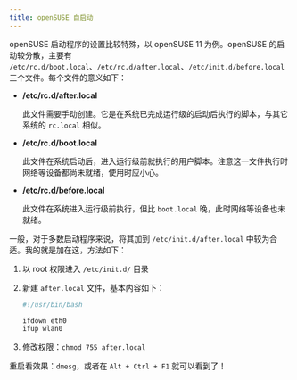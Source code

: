 ```yaml
---
title: openSUSE 自启动
---
```


openSUSE 启动程序的设置比较特殊，以 openSUSE 11 为例。openSUSE 的启动较分散，主要有 `/etc/rc.d/boot.local`、`/etc/rc.d/after.local`、`/etc/init.d/before.local` 三个文件。每个文件的意义如下：

- **/etc/rc.d/after.local**

   此文件需要手动创建。它是在系统已完成运行级的启动后执行的脚本，与其它系统的 `rc.local` 相似。

- **/etc/rc.d/boot.local**

   此文件在系统启动后，进入运行级前就执行的用户脚本。注意这一文件执行时网络等设备都尚未就绪，使用时应小心。

- **/etc/rc.d/before.local**

   此文件在系统进入运行级前执行，但比 `boot.local` 晚，此时网络等设备也未就绪。

一般，对于多数启动程序来说，将其加到 `/etc/init.d/after.local` 中较为合适。我的就是加在这，方法如下：

1. 以 root 权限进入 `/etc/init.d/` 目录

2. 新建 `after.local` 文件，基本内容如下：

      ```bash
      #!/usr/bin/bash

      ifdown eth0
      ifup wlan0
      ```

3. 修改权限：`chmod 755 after.local`

重启看效果：`dmesg`，或者在 `Alt + Ctrl + F1` 就可以看到了！
